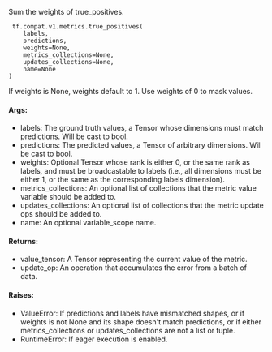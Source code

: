 Sum the weights of true_positives.

```
 tf.compat.v1.metrics.true_positives(
    labels,
    predictions,
    weights=None,
    metrics_collections=None,
    updates_collections=None,
    name=None
)
```
If weights is None, weights default to 1. Use weights of 0 to mask values.
#### Args:
- labels: The ground truth values, a Tensor whose dimensions must match predictions. Will be cast to bool.
- predictions: The predicted values, a Tensor of arbitrary dimensions. Will be cast to bool.
- weights: Optional Tensor whose rank is either 0, or the same rank as labels, and must be broadcastable to labels (i.e., all dimensions must be either 1, or the same as the corresponding labels dimension).
- metrics_collections: An optional list of collections that the metric value variable should be added to.
- updates_collections: An optional list of collections that the metric update ops should be added to.
- name: An optional variable_scope name.
#### Returns:
- value_tensor: A Tensor representing the current value of the metric.
- update_op: An operation that accumulates the error from a batch of data.
#### Raises:
- ValueError: If predictions and labels have mismatched shapes, or if weights is not None and its shape doesn't match predictions, or if either metrics_collections or updates_collections are not a list or tuple.
- RuntimeError: If eager execution is enabled.

